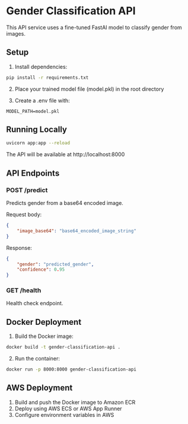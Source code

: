 # Gender Classification API

This API service uses a fine-tuned FastAI model to classify gender from images.

## Setup

1. Install dependencies:
```bash
pip install -r requirements.txt
```

2. Place your trained model file (model.pkl) in the root directory

3. Create a .env file with:
```
MODEL_PATH=model.pkl
```

## Running Locally

```bash
uvicorn app:app --reload
```

The API will be available at http://localhost:8000

## API Endpoints

### POST /predict
Predicts gender from a base64 encoded image.

Request body:
```json
{
    "image_base64": "base64_encoded_image_string"
}
```

Response:
```json
{
    "gender": "predicted_gender",
    "confidence": 0.95
}
```

### GET /health
Health check endpoint.

## Docker Deployment

1. Build the Docker image:
```bash
docker build -t gender-classification-api .
```

2. Run the container:
```bash
docker run -p 8000:8000 gender-classification-api
```

## AWS Deployment

1. Build and push the Docker image to Amazon ECR
2. Deploy using AWS ECS or AWS App Runner
3. Configure environment variables in AWS